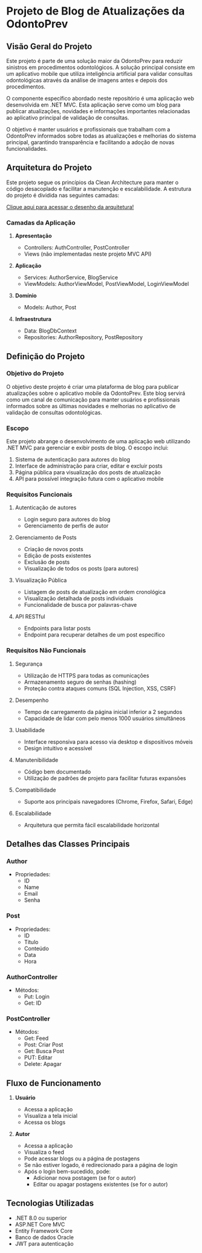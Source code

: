 # Projeto de Blog de Atualizações da OdontoPrev

## Visão Geral do Projeto

Este projeto é parte de uma solução maior da OdontoPrev para reduzir sinistros em procedimentos odontológicos. A solução principal consiste em um aplicativo mobile que utiliza inteligência artificial para validar consultas odontológicas através da análise de imagens antes e depois dos procedimentos.

O componente específico abordado neste repositório é uma aplicação web desenvolvida em .NET MVC. Esta aplicação serve como um blog para publicar atualizações, novidades e informações importantes relacionadas ao aplicativo principal de validação de consultas.

O objetivo é manter usuários e profissionais que trabalham com a OdontoPrev informados sobre todas as atualizações e melhorias do sistema principal, garantindo transparência e facilitando a adoção de novas funcionalidades.

## Arquitetura do Projeto

Este projeto segue os princípios da Clean Architecture para manter o código desacoplado e facilitar a manutenção e escalabilidade. A estrutura do projeto é dividida nas seguintes camadas:

[Clique aqui para acessar o desenho da arquitetura! ](https://whimsical.com/odontoprev-BCdqprBhTvpmQRitEzJCn2)

### Camadas da Aplicação

1. **Apresentação**
   - Controllers: AuthController, PostController
   - Views (não implementadas neste projeto MVC API)

2. **Aplicação**
   - Services: AuthorService, BlogService
   - ViewModels: AuthorViewModel, PostViewModel, LoginViewModel

3. **Domínio**
   - Models: Author, Post

4. **Infraestrutura**
   - Data: BlogDbContext
   - Repositories: AuthorRepository, PostRepository

## Definição do Projeto

### Objetivo do Projeto
O objetivo deste projeto é criar uma plataforma de blog para publicar atualizações sobre o aplicativo mobile da OdontoPrev. Este blog servirá como um canal de comunicação para manter usuários e profissionais informados sobre as últimas novidades e melhorias no aplicativo de validação de consultas odontológicas.

### Escopo
Este projeto abrange o desenvolvimento de uma aplicação web utilizando .NET MVC para gerenciar e exibir posts de blog. O escopo inclui:

1. Sistema de autenticação para autores do blog
2. Interface de administração para criar, editar e excluir posts
3. Página pública para visualização dos posts de atualização
4. API para possível integração futura com o aplicativo mobile

### Requisitos Funcionais
1. Autenticação de autores
   - Login seguro para autores do blog
   - Gerenciamento de perfis de autor

2. Gerenciamento de Posts
   - Criação de novos posts
   - Edição de posts existentes
   - Exclusão de posts
   - Visualização de todos os posts (para autores)

3. Visualização Pública
   - Listagem de posts de atualização em ordem cronológica
   - Visualização detalhada de posts individuais
   - Funcionalidade de busca por palavras-chave

4. API RESTful
   - Endpoints para listar posts
   - Endpoint para recuperar detalhes de um post específico

### Requisitos Não Funcionais
1. Segurança
   - Utilização de HTTPS para todas as comunicações
   - Armazenamento seguro de senhas (hashing)
   - Proteção contra ataques comuns (SQL Injection, XSS, CSRF)

2. Desempenho
   - Tempo de carregamento da página inicial inferior a 2 segundos
   - Capacidade de lidar com pelo menos 1000 usuários simultâneos

3. Usabilidade
   - Interface responsiva para acesso via desktop e dispositivos móveis
   - Design intuitivo e acessível

4. Manutenibilidade
   - Código bem documentado
   - Utilização de padrões de projeto para facilitar futuras expansões

5. Compatibilidade
   - Suporte aos principais navegadores (Chrome, Firefox, Safari, Edge)

6. Escalabilidade
   - Arquitetura que permita fácil escalabilidade horizontal

## Detalhes das Classes Principais

### Author
- Propriedades:
  - ID
  - Name
  - Email
  - Senha
  

### Post
- Propriedades:
  - ID
  - Título
  - Conteúdo
  - Data
  - Hora

### AuthorController
- Métodos:
  - Put: Login
  - Get: ID

### PostController
- Métodos:
  - Get: Feed
  - Post: Criar Post
  - Get: Busca Post
  - PUT: Editar
  - Delete: Apagar

## Fluxo de Funcionamento

1. **Usuário**
   - Acessa a aplicação
   - Visualiza a tela inicial
   - Acessa os blogs

2. **Autor**
   - Acessa a aplicação
   - Visualiza o feed
   - Pode acessar blogs ou a página de postagens
   - Se não estiver logado, é redirecionado para a página de login
   - Após o login bem-sucedido, pode:
     - Adicionar nova postagem (se for o autor)
     - Editar ou apagar postagens existentes (se for o autor)

## Tecnologias Utilizadas
- .NET 8.0 ou superior
- ASP.NET Core MVC
- Entity Framework Core
- Banco de dados Oracle
- JWT para autenticação


